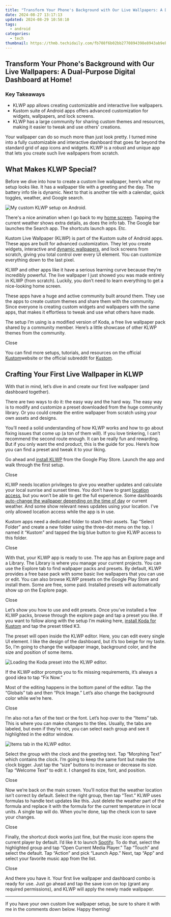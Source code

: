 ```yaml
---
title: "Transform Your Phone's Background with Our Live Wallpapers: A Dual-Purpose Digital Dashboard at Home!"
date: 2024-08-27 13:17:13
updated: 2024-08-29 10:58:10
tags:
  - android
categories:
  - tech
thumbnail: https://thmb.techidaily.com/fb708f6b02bb2770894398e8943ab9eb4326fec35c13c96d34e093f48763187e.jpg
---
```


## Transform Your Phone's Background with Our Live Wallpapers: A Dual-Purpose Digital Dashboard at Home!

### Key Takeaways

* KLWP app allows creating customizable and interactive live wallpapers.
* Kustom suite of Android apps offers advanced customization for widgets, wallpapers, and lock screens.
* KLWP has a large community for sharing custom themes and resources, making it easier to tweak and use others' creations.

 Your wallpaper can do so much more than just look pretty. I turned mine into a fully customizable and interactive dashboard that goes far beyond the standard grid of app icons and widgets. KLWP is a robust and unique app that lets you create such live wallpapers from scratch.

##  What Makes KLWP Special?

 Before we dive into how to create a custom live wallpaper, here’s what my setup looks like. It has a wallpaper tile with a greeting and the day. The battery info tile is dynamic. Next to that is another tile with a calendar, quick toggles, weather, and Google search.

![My custom KLWP setup on Android.](https://static1.howtogeekimages.com/wordpress/wp-content/uploads/2024/06/screenshot_2024-06-11-13-00-28-269_com-teslacoilsw-launcher.jpg) 

 There's a nice animation when I go back to my [home screen](https://win-able.techidaily.com/troubleshooting-guide-solving-assassins-creed-syndicate-sequence-failure/). Tapping the current weather shows extra details, as does the info tab. The Google bar launches the Search app. The shortcuts launch apps. Etc.

 Kustom Live Wallpaper (KLWP) is part of the Kustom suite of Android apps. These apps are built for advanced customization. They let you create widgets, interactive and [dynamic wallpapers](https://facebook-video-share.techidaily.com/shattering-synthetic-statistics-on-youtube-for-2024/), and lock screens from scratch, giving you total control over every UI element. You can customize everything down to the last pixel.

 KLWP and other apps like it have a serious learning curve because they’re incredibly powerful. The live wallpaper I just showed you was made entirely in KLWP (from scratch). Luckily, you don’t need to learn everything to get a nice-looking home screen.

 These apps have a huge and active community built around them. They use the apps to create custom themes and share them with the community. Since everyone is creating custom widgets and wallpapers with the same apps, that makes it effortless to tweak and use what others have made.

 The setup I’m using is a modified version of Koda, a free live wallpaper pack shared by a community member. Here’s a little showcase of other KLWP themes from the community.

Close 

 You can find more setups, tutorials, and resources on the official [Kustom](https://forum.kustom.rocks/)website or the official subreddit for [Kustom](https://www.reddit.com/r/kustom/).

##  Crafting Your First Live Wallpaper in KLWP

 With that in mind, let’s dive in and create our first live wallpaper (and dashboard together).

 There are two ways to do it: the easy way and the hard way. The easy way is to modify and customize a preset downloaded from the huge community library. Or you could create the entire wallpaper from scratch using your own assets and designs.

 You’ll need a solid understanding of how KLWP works and how to go about fixing issues that come up (a ton of them will). If you love tinkering, I can’t recommend the second route enough. It can be really fun and rewarding. But if you only want the end product, this is the guide for you. Here’s how you can find a preset and tweak it to your liking.

 Go ahead and [install KLWP](https://www.anrdoezrs.net/links/3607085/type/dlg/sid/UUhtgUeUpU2003855/https://play.google.com/store/apps/details?id=org.kustom.wallpaper&hl=en) from the Google Play Store. Launch the app and walk through the first setup.

Close 

 KLWP needs location privileges to give you weather updates and calculate your local sunrise and sunset times. You don’t have to grant [location access](https://win11-tips.techidaily.com/get-ahead-with-windows-11-integrating-outlook-preview/), but you won’t be able to get the full experience. Some dashboards [auto-change the wallpaper depending on the time of day](https://location-social.techidaily.com/in-2024-does-find-my-friends-work-on-samsung-galaxy-m14-4g-drfone-by-drfone-virtual-android/) or current weather. And some show relevant news updates using your location. I’ve only allowed location access while the app is in use.

 Kustom apps need a dedicated folder to stash their assets. Tap “Select Folder” and create a new folder using the three-dot menu on the top. I named it “Kustom” and tapped the big blue button to give KLWP access to this folder.

Close 

 With that, your KLWP app is ready to use. The app has an Explore page and a Library. The Library is where you manage your current projects. You can use the Explore tab to find wallpaper packs and presets. By default, KLWP provides a free base pack with some basic live wallpapers that you can use or edit. You can also browse KLWP presets on the Google Play Store and install them. Some are free, some paid. Installed presets will automatically show up on the Explore page.

Close 

 Let’s show you how to use and edit presets. Once you’ve installed a few KLWP packs, browse through the explore page and tap a preset you like. If you want to follow along with the setup I’m making here, [install Koda for Kustom](https://www.anrdoezrs.net/links/3607085/type/dlg/sid/UUhtgUeUpU2003855/https://play.google.com/store/apps/details?id=kodaforkustom.droidbeauty.pack&hl=en) and tap the preset titled K3.

 The preset will open inside the KLWP editor. Here, you can edit every single UI element. I like the design of the dashboard, but it’s too beige for my taste. So, I’m going to change the wallpaper image, background color, and the size and position of some items.

![Loading the Koda preset into the KLWP editor.](https://static1.howtogeekimages.com/wordpress/wp-content/uploads/2024/06/screenshot_2024-06-11-11-28-15-782_org-kustom-wallpaper.jpg) 

 If the KLWP editor prompts you to fix missing requirements, it’s always a good idea to tap “Fix Now.”

 Most of the editing happens in the bottom panel of the editor. Tap the “Globals” tab and then “Pick Image.” Let’s also change the background color while we’re here.

Close 

 I’m also not a fan of the text or the font. Let’s hop over to the “Items” tab. This is where you can make changes to the tiles. Usually, the tabs are labeled, but even if they’re not, you can select each group and see it highlighted in the editor window.

![Items tab in the KLWP editor.](https://static1.howtogeekimages.com/wordpress/wp-content/uploads/2024/06/screenshot_2024-06-10-23-05-22-923_org-kustom-wallpaper.jpg) 

 Select the group with the clock and the greeting text. Tap “Morphing Text” which contains the clock. I’m going to keep the same font but make the clock bigger. Just tap the “size” buttons to increase or decrease its size. Tap “Welcome Text” to edit it. I changed its size, font, and position.

Close 

 Now we’re back on the main screen. You’ll notice that the weather location isn’t correct by default. Select the right group, then tap “Text.” KLWP uses formulas to handle text updates like this. Just delete the weather part of the formula and replace it with the formula for the current temperature in local units. A single tap will do. When you’re done, tap the check icon to save your changes.

Close 

 Finally, the shortcut dock works just fine, but the music icon opens the current player by default. I’d like it to launch [Spotify](https://tech-haven.techidaily.com/fixing-a-malfunctioning-computer-with-chatgpts-assistance-effective-strategies/). To do that, select the highlighted group and tap “Open Current Media Player.” Tap “Touch” and select the default. Tap “Action” and pick “Launch App.” Next, tap “App” and select your favorite music app from the list.

Close 

 And there you have it. Your first live wallpaper and dashboard combo is ready for use. Just go ahead and tap the save icon on top (grant any required permissions), and KLWP will apply the newly made wallpaper.

---

 If you have your own custom live wallpaper setup, be sure to share it with me in the comments down below. Happy theming!

<ins class="adsbygoogle"
     style="display:block"
     data-ad-format="autorelaxed"
     data-ad-client="ca-pub-7571918770474297"
     data-ad-slot="1223367746"></ins>



<ins class="adsbygoogle"
     style="display:block"
     data-ad-client="ca-pub-7571918770474297"
     data-ad-slot="8358498916"
     data-ad-format="auto"
     data-full-width-responsive="true"></ins>
